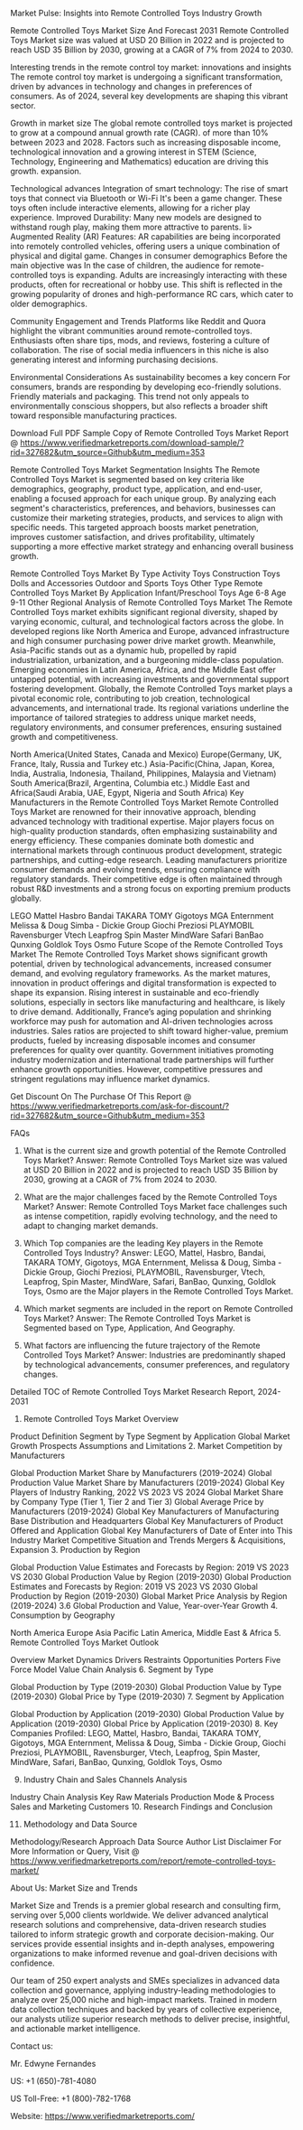 Market Pulse: Insights into Remote Controlled Toys Industry Growth


Remote Controlled Toys Market Size And Forecast 2031
Remote Controlled Toys Market size was valued at USD 20 Billion in 2022 and is projected to reach USD 35 Billion by 2030, growing at a CAGR of 7% from 2024 to 2030.

Interesting trends in the remote control toy market: innovations and insights
The remote control toy market is undergoing a significant transformation, driven by advances in technology and changes in preferences of consumers. As of 2024, several key developments are shaping this vibrant sector.

Growth in market size
The global remote controlled toys market is projected to grow at a compound annual growth rate (CAGR). of more than 10% between 2023 and 2028. Factors such as increasing disposable income, technological innovation and a growing interest in STEM (Science, Technology, Engineering and Mathematics) education are driving this growth. expansion.

Technological advances
Integration of smart technology: The rise of smart toys that connect via Bluetooth or Wi-Fi It's been a game changer. These toys often include interactive elements, allowing for a richer play experience.
Improved Durability: Many new models are designed to withstand rough play, making them more attractive to parents. li>
Augmented Reality (AR) Features: AR capabilities are being incorporated into remotely controlled vehicles, offering users a unique combination of physical and digital game.
Changes in consumer demographics
Before the main objective was In the case of children, the audience for remote-controlled toys is expanding. Adults are increasingly interacting with these products, often for recreational or hobby use. This shift is reflected in the growing popularity of drones and high-performance RC cars, which cater to older demographics.

Community Engagement and Trends
Platforms like Reddit and Quora highlight the vibrant communities around remote-controlled toys. Enthusiasts often share tips, mods, and reviews, fostering a culture of collaboration. The rise of social media influencers in this niche is also generating interest and informing purchasing decisions.

Environmental Considerations
As sustainability becomes a key concern For consumers, brands are responding by developing eco-friendly solutions. Friendly materials and packaging. This trend not only appeals to environmentally conscious shoppers, but also reflects a broader shift toward responsible manufacturing practices.

Download Full PDF Sample Copy of Remote Controlled Toys Market Report @ https://www.verifiedmarketreports.com/download-sample/?rid=327682&utm_source=Github&utm_medium=353

Remote Controlled Toys Market Segmentation Insights
The Remote Controlled Toys Market is segmented based on key criteria like demographics, geography, product type, application, and end-user, enabling a focused approach for each unique group. By analyzing each segment's characteristics, preferences, and behaviors, businesses can customize their marketing strategies, products, and services to align with specific needs. This targeted approach boosts market penetration, improves customer satisfaction, and drives profitability, ultimately supporting a more effective market strategy and enhancing overall business growth.

Remote Controlled Toys Market By Type
Activity Toys
Construction Toys
Dolls and Accessories
Outdoor and Sports Toys
Other Type
Remote Controlled Toys Market By Application
Infant/Preschool Toys
Age 6-8
Age 9-11
Other
Regional Analysis of Remote Controlled Toys Market
The Remote Controlled Toys market exhibits significant regional diversity, shaped by varying economic, cultural, and technological factors across the globe. In developed regions like North America and Europe, advanced infrastructure and high consumer purchasing power drive market growth. Meanwhile, Asia-Pacific stands out as a dynamic hub, propelled by rapid industrialization, urbanization, and a burgeoning middle-class population. Emerging economies in Latin America, Africa, and the Middle East offer untapped potential, with increasing investments and governmental support fostering development. Globally, the Remote Controlled Toys market plays a pivotal economic role, contributing to job creation, technological advancements, and international trade. Its regional variations underline the importance of tailored strategies to address unique market needs, regulatory environments, and consumer preferences, ensuring sustained growth and competitiveness.

North America(United States, Canada and Mexico)
Europe(Germany, UK, France, Italy, Russia and Turkey etc.)
Asia-Pacific(China, Japan, Korea, India, Australia, Indonesia, Thailand, Philippines, Malaysia and Vietnam)
South America(Brazil, Argentina, Columbia etc.)
Middle East and Africa(Saudi Arabia, UAE, Egypt, Nigeria and South Africa)
Key Manufacturers in the Remote Controlled Toys Market
Remote Controlled Toys Market are renowned for their innovative approach, blending advanced technology with traditional expertise. Major players focus on high-quality production standards, often emphasizing sustainability and energy efficiency. These companies dominate both domestic and international markets through continuous product development, strategic partnerships, and cutting-edge research. Leading manufacturers prioritize consumer demands and evolving trends, ensuring compliance with regulatory standards. Their competitive edge is often maintained through robust R&D investments and a strong focus on exporting premium products globally.

LEGO
Mattel
Hasbro
Bandai
TAKARA TOMY
Gigotoys
MGA Enternment
Melissa & Doug
Simba - Dickie Group
Giochi Preziosi
PLAYMOBIL
Ravensburger
Vtech
Leapfrog
Spin Master
MindWare
Safari
BanBao
Qunxing
Goldlok Toys
Osmo
Future Scope of the Remote Controlled Toys Market
The Remote Controlled Toys Market shows significant growth potential, driven by technological advancements, increased consumer demand, and evolving regulatory frameworks. As the market matures, innovation in product offerings and digital transformation is expected to shape its expansion. Rising interest in sustainable and eco-friendly solutions, especially in sectors like manufacturing and healthcare, is likely to drive demand. Additionally, France’s aging population and shrinking workforce may push for automation and AI-driven technologies across industries. Sales ratios are projected to shift toward higher-value, premium products, fueled by increasing disposable incomes and consumer preferences for quality over quantity. Government initiatives promoting industry modernization and international trade partnerships will further enhance growth opportunities. However, competitive pressures and stringent regulations may influence market dynamics.

Get Discount On The Purchase Of This Report @ https://www.verifiedmarketreports.com/ask-for-discount/?rid=327682&utm_source=Github&utm_medium=353

FAQs
1. What is the current size and growth potential of the Remote Controlled Toys Market?
Answer: Remote Controlled Toys Market size was valued at USD 20 Billion in 2022 and is projected to reach USD 35 Billion by 2030, growing at a CAGR of 7% from 2024 to 2030.

2. What are the major challenges faced by the Remote Controlled Toys Market?
Answer: Remote Controlled Toys Market face challenges such as intense competition, rapidly evolving technology, and the need to adapt to changing market demands.

3. Which Top companies are the leading Key players in the Remote Controlled Toys Industry?
Answer: LEGO, Mattel, Hasbro, Bandai, TAKARA TOMY, Gigotoys, MGA Enternment, Melissa & Doug, Simba - Dickie Group, Giochi Preziosi, PLAYMOBIL, Ravensburger, Vtech, Leapfrog, Spin Master, MindWare, Safari, BanBao, Qunxing, Goldlok Toys, Osmo are the Major players in the Remote Controlled Toys Market.

4. Which market segments are included in the report on Remote Controlled Toys Market?
Answer: The Remote Controlled Toys Market is Segmented based on Type, Application, And Geography.

5. What factors are influencing the future trajectory of the Remote Controlled Toys Market?
Answer: Industries are predominantly shaped by technological advancements, consumer preferences, and regulatory changes.

Detailed TOC of Remote Controlled Toys Market Research Report, 2024-2031
1. Remote Controlled Toys Market Overview

Product Definition
Segment by Type
Segment by Application
Global Market Growth Prospects
Assumptions and Limitations
2. Market Competition by Manufacturers

Global Production Market Share by Manufacturers (2019-2024)
Global Production Value Market Share by Manufacturers (2019-2024)
Global Key Players of Industry Ranking, 2022 VS 2023 VS 2024
Global Market Share by Company Type (Tier 1, Tier 2 and Tier 3)
Global Average Price by Manufacturers (2019-2024)
Global Key Manufacturers of Manufacturing Base Distribution and Headquarters
Global Key Manufacturers of Product Offered and Application
Global Key Manufacturers of Date of Enter into This Industry
Market Competitive Situation and Trends
Mergers & Acquisitions, Expansion
3. Production by Region

Global Production Value Estimates and Forecasts by Region: 2019 VS 2023 VS 2030
Global Production Value by Region (2019-2030)
Global Production Estimates and Forecasts by Region: 2019 VS 2023 VS 2030
Global Production by Region (2019-2030)
Global Market Price Analysis by Region (2019-2024) 3.6 Global Production and Value, Year-over-Year Growth
4. Consumption by Geography

North America
Europe
Asia Pacific
Latin America, Middle East & Africa
5. Remote Controlled Toys Market Outlook

Overview
Market Dynamics
Drivers
Restraints
Opportunities
Porters Five Force Model
Value Chain Analysis 
6. Segment by Type

Global Production by Type (2019-2030)
Global Production Value by Type (2019-2030)
Global Price by Type (2019-2030)
7. Segment by Application

Global Production by Application (2019-2030)
Global Production Value by Application (2019-2030)
Global Price by Application (2019-2030)
8. Key Companies Profiled: LEGO, Mattel, Hasbro, Bandai, TAKARA TOMY, Gigotoys, MGA Enternment, Melissa & Doug, Simba - Dickie Group, Giochi Preziosi, PLAYMOBIL, Ravensburger, Vtech, Leapfrog, Spin Master, MindWare, Safari, BanBao, Qunxing, Goldlok Toys, Osmo

9. Industry Chain and Sales Channels Analysis

Industry Chain Analysis
Key Raw Materials
Production Mode & Process
Sales and Marketing
Customers
10. Research Findings and Conclusion

11. Methodology and Data Source

Methodology/Research Approach
Data Source
Author List
Disclaimer
For More Information or Query, Visit @ https://www.verifiedmarketreports.com/report/remote-controlled-toys-market/

About Us: Market Size and Trends

Market Size and Trends is a premier global research and consulting firm, serving over 5,000 clients worldwide. We deliver advanced analytical research solutions and comprehensive, data-driven research studies tailored to inform strategic growth and corporate decision-making. Our services provide essential insights and in-depth analyses, empowering organizations to make informed revenue and goal-driven decisions with confidence.

Our team of 250 expert analysts and SMEs specializes in advanced data collection and governance, applying industry-leading methodologies to analyze over 25,000 niche and high-impact markets. Trained in modern data collection techniques and backed by years of collective experience, our analysts utilize superior research methods to deliver precise, insightful, and actionable market intelligence.

Contact us:

Mr. Edwyne Fernandes

US: +1 (650)-781-4080

US Toll-Free: +1 (800)-782-1768

Website: https://www.verifiedmarketreports.com/
